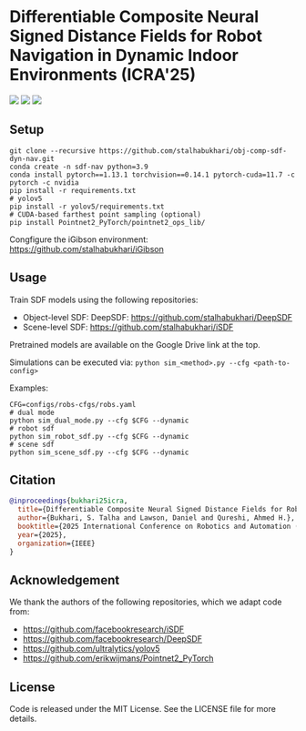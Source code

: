 # Differentiable Composite Neural Signed Distance Fields for Robot Navigation in Dynamic Indoor Environments (ICRA'25)

<!-- Shields-->
[<img src="https://img.shields.io/badge/Website-%230077B5.svg?&style=plastic&logo=home-assistant&logoColor=white&labelColor=black&color=white" />](https://stalhabukhari.github.io/icra25-sdf-dyn-nav)
[<img src="https://img.shields.io/badge/Paper-%230077B5.svg?&style=plastic&logo=arxiv&labelColor=ff0000&color=ffffff" />](https://arxiv.org/abs/2502.02664)
[<img src="https://img.shields.io/badge/Data-%230077B5.svg?&style=plastic&logo=google-drive&labelColor=white&color=blue" />](https://drive.google.com/drive/folders/1RxTsU6Mlks7N4nMjbm9Yxg_DcJIhpscT?usp=sharing)


## Setup

```shell
git clone --recursive https://github.com/stalhabukhari/obj-comp-sdf-dyn-nav.git
conda create -n sdf-nav python=3.9
conda install pytorch==1.13.1 torchvision==0.14.1 pytorch-cuda=11.7 -c pytorch -c nvidia
pip install -r requirements.txt
# yolov5
pip install -r yolov5/requirements.txt
# CUDA-based farthest point sampling (optional)
pip install Pointnet2_PyTorch/pointnet2_ops_lib/
```

Congfigure the iGibson environment: https://github.com/stalhabukhari/iGibson


## Usage

Train SDF models using the following repositories:

- Object-level SDF: DeepSDF: https://github.com/stalhabukhari/DeepSDF
- Scene-level SDF: https://github.com/stalhabukhari/iSDF

Pretrained models are available on the Google Drive link at the top.

Simulations can be executed via: `python sim_<method>.py --cfg <path-to-config>`

Examples:

```shell
CFG=configs/robs-cfgs/robs.yaml
# dual mode
python sim_dual_mode.py --cfg $CFG --dynamic
# robot sdf
python sim_robot_sdf.py --cfg $CFG --dynamic
# scene sdf
python sim_scene_sdf.py --cfg $CFG --dynamic
```


## Citation

```bibtex
@inproceedings{bukhari25icra,
  title={Differentiable Composite Neural Signed Distance Fields for Robot Navigation in Dynamic Indoor Environments},
  author={Bukhari, S. Talha and Lawson, Daniel and Qureshi, Ahmed H.},
  booktitle={2025 International Conference on Robotics and Automation (ICRA)},
  year={2025},
  organization={IEEE}
}
```

## Acknowledgement

We thank the authors of the following repositories, which we adapt code from:

- https://github.com/facebookresearch/iSDF
- https://github.com/facebookresearch/DeepSDF
- https://github.com/ultralytics/yolov5
- https://github.com/erikwijmans/Pointnet2_PyTorch


## License

Code is released under the MIT License. See the LICENSE file for more details.
